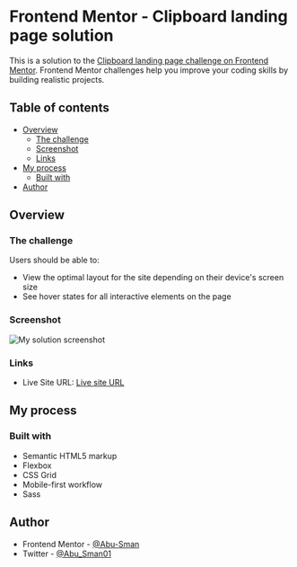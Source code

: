 # Frontend Mentor - Clipboard landing page solution

This is a solution to the [Clipboard landing page challenge on Frontend Mentor](https://www.frontendmentor.io/challenges/clipboard-landing-page-5cc9bccd6c4c91111378ecb9). Frontend Mentor challenges help you improve your coding skills by building realistic projects.

## Table of contents

- [Overview](#overview)
  - [The challenge](#the-challenge)
  - [Screenshot](#screenshot)
  - [Links](#links)
- [My process](#my-process)
  - [Built with](#built-with)
- [Author](#author)

## Overview

### The challenge

Users should be able to:

- View the optimal layout for the site depending on their device's screen size
- See hover states for all interactive elements on the page

### Screenshot

![My solution screenshot](./images/screenshot.png)

### Links

- Live Site URL: [Live site URL](https://clipboard-landing-page-mysolution.netlify.app/)

## My process

### Built with

- Semantic HTML5 markup
- Flexbox
- CSS Grid
- Mobile-first workflow
- Sass

## Author

- Frontend Mentor - [@Abu-Sman](https://www.frontendmentor.io/profile/Abu-Sman)
- Twitter - [@Abu_Sman01](https://www.twitter.com/Abu_Sman01)
